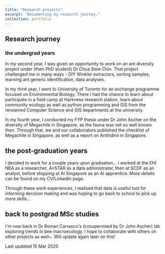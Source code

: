 ```yaml
---
title: "Research projects"
excerpt: "Documenting my research journey."
collection: portfolio
---
```


## Research journey

### the undergrad years

In my second year, I was given an opportunity to work on an ant diversity project under (then PhD student) Dr Chua Siew Chin. That project challenged me in many ways - DIY Winkler extractors, sorting samples, learning ant generic identification, data analyses. 

In my third year, I went to University of Toronto for an exchange programme focused on Environmental Biology. There I had the chance to learn about participate in a field camp at Harkness research station, learn about community ecology as well as python programming and GIS from the renowned Computer Science and GIS departments at the university.

In my fourth year, I conducted my FYP thesis under Dr John Ascher on the diversity of Megachile in Singapore, as the fauna was not so well known then. Through that, we and our collaborators published the checklist of Megachile in Singapore, as well as a report on Anthidinii in Singapore. 

## the post-graduation years

I decided to work for a couple years upon graduation... I worked at the EHI NEA as a researcher, A*STAR as a data administrator, then at SCDF as an analyst, before stopping at AI Singapore as an AI apprentice. More details can be found on my CV/LinkedIn page.

Through these work experiences, I realised that data is useful tool for informing decision making and was hoping to go back to school to pick up more skills...

## back to postgrad MSc studies

I'm now back in Dr Roman Carrasco's (cosupervised by Dr John Ascher) lab exploring trends in bee macroecology. I hope to collaborate with others on other projects as well~. Will update again later on this!

Last updated 15 Mar 2020